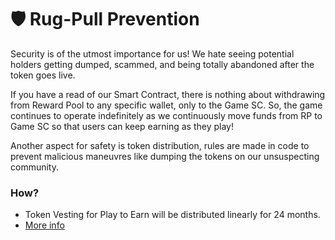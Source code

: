 # 🛡 Rug-Pull Prevention

Security is of the utmost importance for us! We hate seeing potential holders getting dumped, scammed, and being totally abandoned after the token goes live.

If you have a read of our Smart Contract, there is nothing about withdrawing from Reward Pool to any specific wallet, only to the Game SC.  So, the game continues to operate indefinitely as we continuously move funds from RP to Game SC so that users can keep earning as they play!

Another aspect for safety is token distribution, rules are made in code to prevent malicious maneuvres like dumping the tokens on our unsuspecting community.

### How?

* Token Vesting for Play to Earn will be distributed linearly for 24 months.
* [More info](zeny-token/tokenomics.md)
